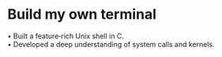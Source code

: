 # Build my own terminal

• Built a feature‑rich Unix shell in C.  
• Developed a deep understanding of system calls and kernels.  
